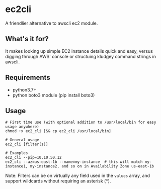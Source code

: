 # ec2cli
A friendlier alternative to awscli ec2 module.

## What's it for?
It makes looking up simple EC2 instance details quick and easy, versus digging through AWS' console or structuing kludgey command strings in awscli.

## Requirements
* python3.7+
* python boto3 module (pip install boto3)

## Usage
```
# First time use (with optional addition to /usr/local/bin for easy usage anywhere)
chmod +x ec2_cli [&& cp ec2_cli /usr/local/bin]

# General usage
ec2_cli [filter(s)]

# Examples
ec2_cli --pip=10.10.50.12
ec2_cli --az=us-east-1b --name=my-instance  # this will match my-instance1, my-instance2, and so on in Availability Zone us-east-1b
```

Note: Filters can be on virtually any field used in the `values` array, and support wildcards without requiring an asterisk (\*).
